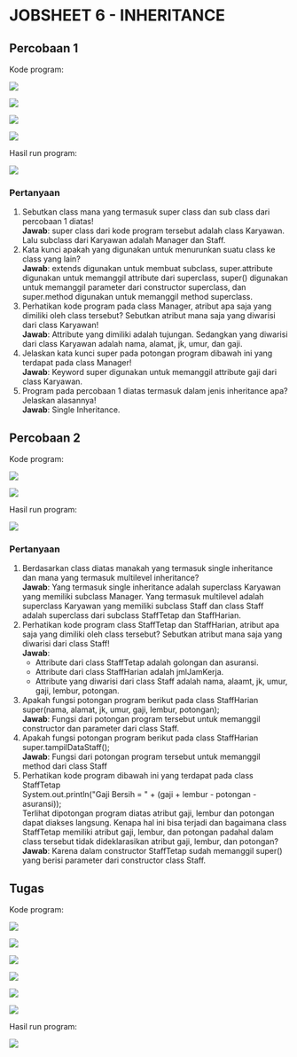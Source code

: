 # JOBSHEET 6 - INHERITANCE

## Percobaan 1
Kode program: <br>

![](img/Percobaan1ClassKaryawan.png)

![](img/Percobaan1ClassManager.png)

![](img/Percobaan1ClassStaff.png)

![](img/Percobaan1ClassMain.png)

Hasil run program: <br>

![](img/Percobaan1HasilRun.png)

### Pertanyaan
1. Sebutkan class mana yang termasuk super class dan sub class dari percobaan 1 diatas! <br>
    **Jawab**: super class dari kode program tersebut adalah class Karyawan. Lalu subclass dari Karyawan adalah Manager dan Staff.
2. Kata kunci apakah yang digunakan untuk menurunkan suatu class ke class yang lain? <br>
    **Jawab**: extends digunakan untuk membuat subclass, super.attribute digunakan untuk memanggil attribute dari superclass, super() digunakan untuk memanggil parameter dari constructor superclass, dan super.method digunakan untuk memanggil method superclass.
3. Perhatikan kode program pada class Manager, atribut apa saja yang dimiliki oleh class
   tersebut? Sebutkan atribut mana saja yang diwarisi dari class Karyawan! <br>
    **Jawab**: Attribute yang dimiliki adalah tujungan. Sedangkan yang diwarisi dari class Karyawan adalah nama, alamat, jk, umur, dan gaji.
4. Jelaskan kata kunci super pada potongan program dibawah ini yang terdapat pada class
   Manager! <br>
    **Jawab**: Keyword super digunakan untuk memanggil attribute gaji dari class Karyawan.
5. Program pada percobaan 1 diatas termasuk dalam jenis inheritance apa? Jelaskan
   alasannya! <br>
    **Jawab**: Single Inheritance.

## Percobaan 2
Kode program: <br>

![](img/Percobaan2ClassStaffTetap.png)

![](img/Percobaan2ClassStaffTetap.png)

Hasil run program: <br>

![](img/Percobaan2HasilRun.png)

### Pertanyaan
1. Berdasarkan class diatas manakah yang termasuk single inheritance dan mana yang termasuk multilevel inheritance? <br>
    **Jawab**: Yang termasuk single inheritance adalah superclass Karyawan yang memiliki subclass Manager. Yang termasuk multilevel adalah superclass Karyawan yang memiliki subclass Staff dan class Staff adalah superclass dari subclass StaffTetap dan StaffHarian.
2. Perhatikan kode program class StaffTetap dan StaffHarian, atribut apa saja yang dimiliki oleh class tersebut? Sebutkan atribut mana saja yang diwarisi dari class Staff! <br>
    **Jawab**: <br> 
    - Attribute dari class StaffTetap adalah golongan dan asuransi. 
    - Attribute dari class StaffHarian adalah jmlJamKerja.
    - Attribute yang diwarisi dari class Staff adalah nama, alaamt, jk, umur, gaji, lembur, potongan.
3. Apakah fungsi potongan program berikut pada class StaffHarian <br>
   super(nama, alamat, jk, umur, gaji, lembur, potongan); <br>
    **Jawab**: Fungsi dari potongan program tersebut untuk memanggil constructor dan parameter dari class Staff.
4. Apakah fungsi potongan program berikut pada class StaffHarian <br>
   super.tampilDataStaff(); <br>
    **Jawab**: Fungsi dari potongan program tersebut untuk memanggil method dari class Staff
5. Perhatikan kode program dibawah ini yang terdapat pada class StaffTetap <br>
   System.out.println("Gaji Bersih       = " + (gaji + lembur - potongan - asuransi)); <br>
   Terlihat dipotongan program diatas atribut gaji, lembur dan potongan dapat diakses langsung. Kenapa hal ini bisa terjadi dan bagaimana class StaffTetap memiliki atribut gaji, lembur, dan potongan padahal dalam class tersebut tidak dideklarasikan atribut gaji, lembur, dan potongan? <br>
    **Jawab**: Karena dalam constructor StaffTetap sudah memanggil super() yang berisi parameter dari constructor class Staff.

## Tugas
Kode program: <br>
 
![](img/TugasClassKomputer.png)

![](img/TugasClassPC.png)

![](img/TugasClassLaptop.png)

![](img/TugasClassMac.png)

![](img/TugasClassWindows.png)

![](img/TugasClassMain.png)

Hasil run program: <br>

![](img/TugasHasilRun.png)